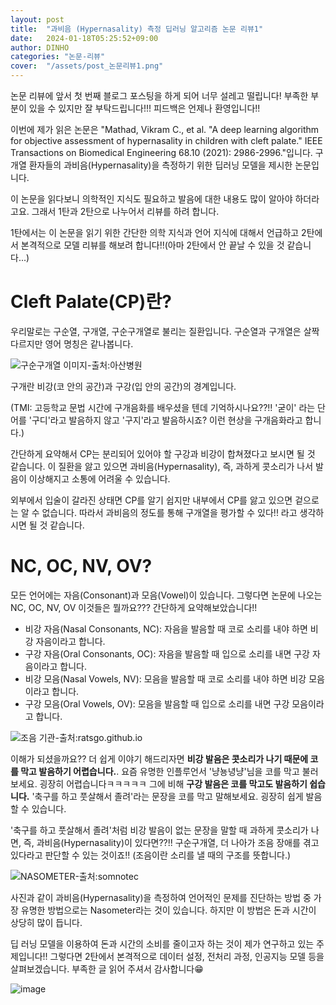 ```yaml
---
layout: post
title:  "과비음 (Hypernasality) 측정 딥러닝 알고리즘 논문 리뷰1"
date:   2024-01-18T05:25:52+09:00
author: DINHO
categories: "논문-리뷰"
cover:  "/assets/post_논문리뷰1.png"
---
```


논문 리뷰에 앞서 첫 번째 블로그 포스팅을 하게 되어 너무 설레고 떨립니다!
부족한 부분이 있을 수 있지만 잘 부탁드립니다!!! 피드백은 언제나 환영입니다!!

이번에 제가 읽은 논문은 "Mathad, Vikram C., et al. "A deep learning algorithm for objective assessment of hypernasality in children with cleft palate." IEEE Transactions on Biomedical Engineering 68.10 (2021): 2986-2996."입니다. 구개열 환자들의 과비음(Hypernasality)을 측정하기 위한 딥러닝 모델을 제시한 논문입니다.

이 논문을 읽다보니 의학적인 지식도 필요하고 발음에 대한 내용도 많이 알아야 하더라고요. 그래서 1탄과 2탄으로 나누어서 리뷰를 하려 합니다.

1탄에서는 이 논문을 읽기 위한 간단한 의학 지식과 언어 지식에 대해서 언급하고 2탄에서 본격적으로 모델 리뷰를 해보려 합니다!!(아마 2탄에서 안 끝날 수 있을 것 같습니다...)

# Cleft Palate(CP)란? 

우리말로는 구순열, 구개열, 구순구개열로 불리는 질환입니다. 구순열과 구개열은 살짝 다르지만 영어 명칭은 같나봅니다.

![구순구개열 이미지-출처:아산병원](http://www.amc.seoul.kr/healthinfo/health/attach/img/30167/20111222092331_1_30167.jpg)

구개란 비강(코 안의 공간)과 구강(입 안의 공간)의 경계입니다.

(TMI: 고등학교 문법 시간에 구개음화를 배우셨을 텐데 기억하시나요??!!
'굳이' 라는 단어를 '구디'라고 발음하지 않고 '구지'라고 발음하시죠? 이런 현상을 구개음화라고 합니다.)

간단하게 요약해서 CP는 분리되어 있어야 할 구강과 비강이 합쳐졌다고 보시면 될 것 같습니다. 이 질환을 앓고 있으면 과비음(Hypernasality), 즉, 과하게 콧소리가 나서 발음이 이상해지고 소통에 어려울 수 있습니다.

외부에서 입술이 갈라진 상태면 CP를 알기 쉽지만 내부에서 CP를 앓고 있으면 겉으로는 알 수 없습니다. 따라서 과비음의 정도를 통해 구개열을 평가할 수 있다!! 라고 생각하시면 될 것 같습니다.

# NC, OC, NV, OV?

모든 언어에는 자음(Consonant)과 모음(Vowel)이 있습니다. 그렇다면 논문에 나오는 NC, OC, NV, OV 이것들은 뭘까요??? 간단하게 요약해보았습니다!!

- 비강 자음(Nasal Consonants, NC): 자음을 발음할 때 코로 소리를 내야 하면 비강 자음이라고 합니다.
- 구강 자음(Oral Consonants, OC): 자음을 발음할 때 입으로 소리를 내면 구강 자음이라고 합니다.
- 비강 모음(Nasal Vowels, NV): 모음을 발음할 때 코로 소리를 내야 하면 비강 모음이라고 합니다.
- 구강 모음(Oral Vowels, OV): 모음을 발음할 때 입으로 소리를 내면 구강 모음이라고 합니다.

![조음 기관-출처:ratsgo.github.io](https://i.imgur.com/oKrqW5Y.jpg "이미지 출처:ratsgo.github.io")

이해가 되셨을까요?? 더 쉽게 이야기 해드리자면 **비강 발음은 콧소리가 나기 때문에 코를 막고 발음하기 어렵습니다.**. 요즘 유명한 인플루언서 '냥뇽녕냥'님을 코를 막고 불러 보세요. 굉장히 어렵습니다ㅋㅋㅋㅋㅋ 그에 비해 **구강 발음은 코를 막고도 발음하기 쉽습니다.** '축구를 하고 풋살해서 졸려'라는 문장을 코를 막고 말해보세요. 굉장히 쉽게 발음할 수 있습니다.

'축구를 하고 풋살해서 졸려'처럼 비강 발음이 없는 문장을 말할 때 과하게 콧소리가 나면, 즉, 과비음(Hypernasality)이 있다면??!! 구순구개열, 더 나아가 조음 장애를 겪고 있다라고 판단할 수 있는 것이죠!! (조음이란 소리를 낼 때의 구조를 뜻합니다.)

![NASOMETER-출처:somnotec](https://www.somnotec.net/wp-content/uploads/2014/01/jaredwithheadsetcloseup1.jpg "이미지 출처:somnotec")

사진과 같이 과비음(Hypernasality)을 측정하여 언어적인 문제를 진단하는 방법 중 가장 유명한 방법으로는 Nasometer라는 것이 있습니다. 하지만 이 방법은 돈과 시간이 상당히 많이 듭니다. 

딥 러닝 모델을 이용하여 돈과 시간의 소비를 줄이고자 하는 것이 제가 연구하고 있는 주제입니다!! 그렇다면 2탄에서 본격적으로 데이터 설정, 전처리 과정, 인공지능 모델 등을 살펴보겠습니다. 부족한 글 읽어 주셔서 감사합니다😁

![image](https://news.kw.ac.kr/mascot/img/uni_02.png)
